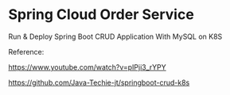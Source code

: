 # Spring Cloud Order Service
Run &amp; Deploy Spring Boot CRUD Application With MySQL on K8S



Reference:

https://www.youtube.com/watch?v=pIPji3_rYPY

https://github.com/Java-Techie-jt/springboot-crud-k8s
